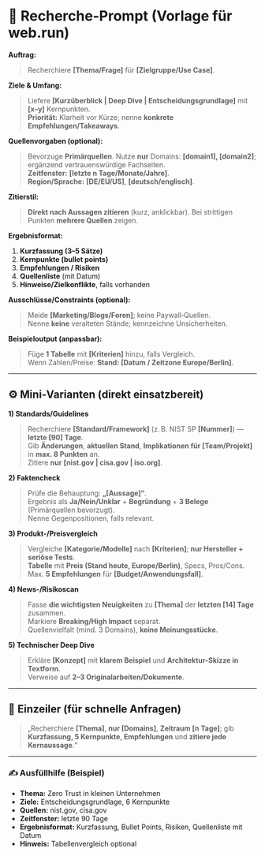 # 🔎 Recherche‑Prompt (Vorlage für web.run)

**Auftrag:**  
> Recherchiere **[Thema/Frage]** für **[Zielgruppe/Use Case]**.

**Ziele & Umfang:**  
> Liefere **[Kurzüberblick | Deep Dive | Entscheidungsgrundlage]** mit **[x–y]** Kernpunkten.  
> **Priorität:** Klarheit vor Kürze; nenne **konkrete Empfehlungen/Takeaways**.

**Quellenvorgaben (optional):**  
> Bevorzuge **Primärquellen**. Nutze **nur** Domains: **[domain1], [domain2]**; ergänzend vertrauenswürdige Fachseiten.  
> **Zeitfenster:** **[letzte n Tage/Monate/Jahre]**.  
> **Region/Sprache:** **[DE/EU/US]**, **[deutsch/englisch]**.

**Zitierstil:**  
> **Direkt nach Aussagen zitieren** (kurz, anklickbar). Bei strittigen Punkten **mehrere Quellen** zeigen.

**Ergebnisformat:**
1) **Kurzfassung (3–5 Sätze)**  
2) **Kernpunkte (bullet points)**  
3) **Empfehlungen / Risiken**  
4) **Quellenliste** (mit Datum)  
5) **Hinweise/Zielkonflikte**, falls vorhanden

**Ausschlüsse/Constraints (optional):**  
> Meide **[Marketing/Blogs/Foren]**; keine Paywall‑Quellen.  
> Nenne **keine** veralteten Stände; kennzeichne Unsicherheiten.

**Beispieloutput (anpassbar):**  
> Füge **1 Tabelle** mit **[Kriterien]** hinzu, falls Vergleich.  
> Wenn Zahlen/Preise: **Stand: [Datum / Zeitzone Europe/Berlin]**.

---

## ⚙️ Mini‑Varianten (direkt einsatzbereit)

**1) Standards/Guidelines**  
> Recherchiere **[Standard/Framework]** (z. B. NIST SP **[Nummer]**) — **letzte [90] Tage**.  
> Gib **Änderungen**, **aktuellen Stand**, **Implikationen für [Team/Projekt]** in **max. 8 Punkten** an.  
> Zitiere **nur** **[nist.gov | cisa.gov | iso.org]**.

**2) Faktencheck**  
> Prüfe die Behauptung: **„[Aussage]“**.  
> Ergebnis als **Ja/Nein/Unklar** + **Begründung** + **3 Belege** (Primärquellen bevorzugt).  
> Nenne Gegenpositionen, falls relevant.

**3) Produkt-/Preisvergleich**  
> Vergleiche **[Kategorie/Modelle]** nach **[Kriterien]**; **nur Hersteller + seriöse Tests**.  
> **Tabelle** mit **Preis (Stand heute, Europe/Berlin)**, Specs, Pros/Cons.  
> Max. **5 Empfehlungen** für **[Budget/Anwendungsfall]**.

**4) News-/Risikoscan**  
> Fasse **die wichtigsten Neuigkeiten** zu **[Thema]** der **letzten [14] Tage** zusammen.  
> Markiere **Breaking/High Impact** separat.  
> Quellenvielfalt (mind. 3 Domains), **keine Meinungsstücke**.

**5) Technischer Deep Dive**  
> Erkläre **[Konzept]** mit **klarem Beispiel** und **Architektur-Skizze in Textform**.  
> Verweise auf **2–3 Originalarbeiten/Dokumente**.

---

## 🧩 Einzeiler (für schnelle Anfragen)

> „Recherchiere **[Thema]**, **nur [Domains]**, **Zeitraum [n Tage]**; gib **Kurzfassung, 5 Kernpunkte, Empfehlungen** und **zitiere jede Kernaussage**.“

---

### ✍️ Ausfüllhilfe (Beispiel)
- **Thema:** Zero Trust in kleinen Unternehmen  
- **Ziele:** Entscheidungsgrundlage, 6 Kernpunkte  
- **Quellen:** nist.gov, cisa.gov  
- **Zeitfenster:** letzte 90 Tage  
- **Ergebnisformat:** Kurzfassung, Bullet Points, Risiken, Quellenliste mit Datum  
- **Hinweis:** Tabellenvergleich optional

